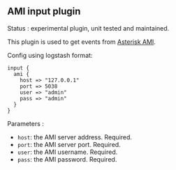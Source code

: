 AMI input plugin
---

Status : experimental plugin, unit tested and maintained.

This plugin is used to get events from [Asterisk AMI](https://wiki.asterisk.org/wiki/display/AST/Asterisk+13+AMI+Events). 

<!--
Config using url: ``input://ami://?host=127.0.0.1&port=5038&user=admin&pass=admin``
-->

Config using logstash format:
````
input {
  ami {
    host => "127.0.0.1"
    port => 5038
    user => "admin"
    pass => "admin"
  }
}
````

Parameters :
* ``host``: the AMI server address. Required.
* ``port``: the AMI server port. Required.
* ``user``: the AMI username. Required.
* ``pass``: the AMI password. Required.

